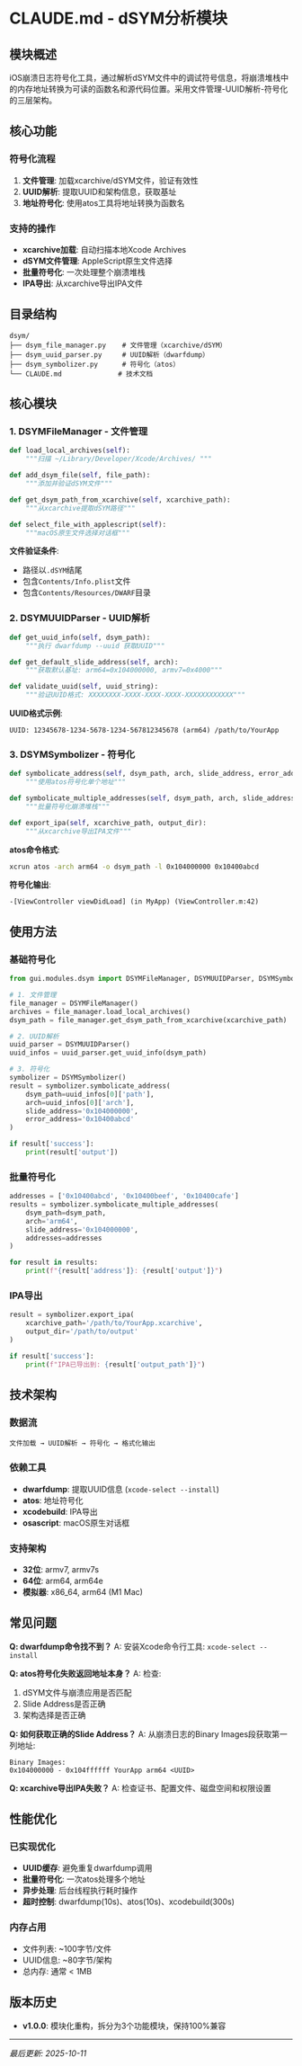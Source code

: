 # CLAUDE.md - dSYM分析模块

## 模块概述
iOS崩溃日志符号化工具，通过解析dSYM文件中的调试符号信息，将崩溃堆栈中的内存地址转换为可读的函数名和源代码位置。采用文件管理-UUID解析-符号化的三层架构。

## 核心功能

### 符号化流程
1. **文件管理**: 加载xcarchive/dSYM文件，验证有效性
2. **UUID解析**: 提取UUID和架构信息，获取基址
3. **地址符号化**: 使用atos工具将地址转换为函数名

### 支持的操作
- **xcarchive加载**: 自动扫描本地Xcode Archives
- **dSYM文件管理**: AppleScript原生文件选择
- **批量符号化**: 一次处理整个崩溃堆栈
- **IPA导出**: 从xcarchive导出IPA文件

## 目录结构
```
dsym/
├── dsym_file_manager.py    # 文件管理（xcarchive/dSYM）
├── dsym_uuid_parser.py     # UUID解析（dwarfdump）
├── dsym_symbolizer.py      # 符号化（atos）
└── CLAUDE.md              # 技术文档
```

## 核心模块

### 1. DSYMFileManager - 文件管理
```python
def load_local_archives(self):
    """扫描 ~/Library/Developer/Xcode/Archives/ """

def add_dsym_file(self, file_path):
    """添加并验证dSYM文件"""

def get_dsym_path_from_xcarchive(self, xcarchive_path):
    """从xcarchive提取dSYM路径"""

def select_file_with_applescript(self):
    """macOS原生文件选择对话框"""
```

**文件验证条件**:
- 路径以`.dSYM`结尾
- 包含`Contents/Info.plist`文件
- 包含`Contents/Resources/DWARF`目录

### 2. DSYMUUIDParser - UUID解析
```python
def get_uuid_info(self, dsym_path):
    """执行 dwarfdump --uuid 获取UUID"""

def get_default_slide_address(self, arch):
    """获取默认基址: arm64=0x104000000, armv7=0x4000"""

def validate_uuid(self, uuid_string):
    """验证UUID格式: XXXXXXXX-XXXX-XXXX-XXXX-XXXXXXXXXXXX"""
```

**UUID格式示例**:
```
UUID: 12345678-1234-5678-1234-567812345678 (arm64) /path/to/YourApp
```

### 3. DSYMSymbolizer - 符号化
```python
def symbolicate_address(self, dsym_path, arch, slide_address, error_address):
    """使用atos符号化单个地址"""

def symbolicate_multiple_addresses(self, dsym_path, arch, slide_address, addresses):
    """批量符号化崩溃堆栈"""

def export_ipa(self, xcarchive_path, output_dir):
    """从xcarchive导出IPA文件"""
```

**atos命令格式**:
```bash
xcrun atos -arch arm64 -o dsym_path -l 0x104000000 0x10400abcd
```

**符号化输出**:
```
-[ViewController viewDidLoad] (in MyApp) (ViewController.m:42)
```

## 使用方法

### 基础符号化
```python
from gui.modules.dsym import DSYMFileManager, DSYMUUIDParser, DSYMSymbolizer

# 1. 文件管理
file_manager = DSYMFileManager()
archives = file_manager.load_local_archives()
dsym_path = file_manager.get_dsym_path_from_xcarchive(xcarchive_path)

# 2. UUID解析
uuid_parser = DSYMUUIDParser()
uuid_infos = uuid_parser.get_uuid_info(dsym_path)

# 3. 符号化
symbolizer = DSYMSymbolizer()
result = symbolizer.symbolicate_address(
    dsym_path=uuid_infos[0]['path'],
    arch=uuid_infos[0]['arch'],
    slide_address='0x104000000',
    error_address='0x10400abcd'
)

if result['success']:
    print(result['output'])
```

### 批量符号化
```python
addresses = ['0x10400abcd', '0x10400beef', '0x10400cafe']
results = symbolizer.symbolicate_multiple_addresses(
    dsym_path=dsym_path,
    arch='arm64',
    slide_address='0x104000000',
    addresses=addresses
)

for result in results:
    print(f"{result['address']}: {result['output']}")
```

### IPA导出
```python
result = symbolizer.export_ipa(
    xcarchive_path='/path/to/YourApp.xcarchive',
    output_dir='/path/to/output'
)

if result['success']:
    print(f"IPA已导出到: {result['output_path']}")
```

## 技术架构

### 数据流
```
文件加载 → UUID解析 → 符号化 → 格式化输出
```

### 依赖工具
- **dwarfdump**: 提取UUID信息 (`xcode-select --install`)
- **atos**: 地址符号化
- **xcodebuild**: IPA导出
- **osascript**: macOS原生对话框

### 支持架构
- **32位**: armv7, armv7s
- **64位**: arm64, arm64e
- **模拟器**: x86_64, arm64 (M1 Mac)

## 常见问题

**Q: dwarfdump命令找不到？**
A: 安装Xcode命令行工具: `xcode-select --install`

**Q: atos符号化失败返回地址本身？**
A: 检查:
1. dSYM文件与崩溃应用是否匹配
2. Slide Address是否正确
3. 架构选择是否正确

**Q: 如何获取正确的Slide Address？**
A: 从崩溃日志的Binary Images段获取第一列地址:
```
Binary Images:
0x104000000 - 0x104ffffff YourApp arm64 <UUID>
```

**Q: xcarchive导出IPA失败？**
A: 检查证书、配置文件、磁盘空间和权限设置

## 性能优化

### 已实现优化
- **UUID缓存**: 避免重复dwarfdump调用
- **批量符号化**: 一次atos处理多个地址
- **异步处理**: 后台线程执行耗时操作
- **超时控制**: dwarfdump(10s)、atos(10s)、xcodebuild(300s)

### 内存占用
- 文件列表: ~100字节/文件
- UUID信息: ~80字节/架构
- 总内存: 通常 < 1MB

## 版本历史
- **v1.0.0**: 模块化重构，拆分为3个功能模块，保持100%兼容

---

*最后更新: 2025-10-11*
